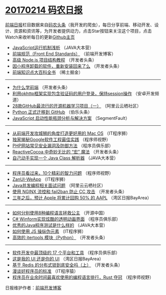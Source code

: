 # [20170214 码农日报](14.md)

[前端日报](http://caibaojian.com/c/news)栏目数据来自[码农头条](http://hao.caibaojian.com/)（我开发的爬虫），每日分享前端、移动开发、设计、资源和资讯等，为开发者提供动力，点击Star按钮来关注这个项目，点击Watch来收听每日的更新[Github主页](https://github.com/kujian/frontendDaily)
* [JavaScript运行机制浅析](http://hao.caibaojian.com/26151.html) （JAVA大本营）
* [前端规范（Front End Standards）](http://hao.caibaojian.com/26211.html) （前端开发博客）
* [高级 Node.js 项目结构教程](http://hao.caibaojian.com/26171.html) （开发者头条）
* [因小程序卸载的软件，重新安装回来了么](http://hao.caibaojian.com/26163.html) （开发者头条）
* [前端知识点大百科全书](http://hao.caibaojian.com/26222.html) （稀土掘金）

***
* [为什么学前端](http://hao.caibaojian.com/26236.html) （开发者头条）
* [利用okhttp框架实现包含验证码的用户登录，保持session操作](http://hao.caibaojian.com/26127.html) （安卓开发频道）
* [28款GitHub最流行的开源机器学习项目（一）](http://hao.caibaojian.com/26143.html) （阿里云云栖社区）
* [Python 正式迁移到 GitHub](http://hao.caibaojian.com/26178.html) （伯乐头条）
* [JavaScript 启动性能瓶颈分析与解决方案](http://hao.caibaojian.com/26192.html) （SegmentFault）

***
* [从前端开发攻城狮的角度打造更好用的 Mac OS](http://hao.caibaojian.com/26208.html) （IT程序狮）
* [独家揭秘Google软件工程最佳实践](http://hao.caibaojian.com/26196.html) （程序师视野）
* [PHP网站常见安全漏洞及防御方法](http://hao.caibaojian.com/26157.html) （程序员俱乐部）
* [ReactiveCocoa 中奇妙无比的 “宏” 魔法](http://hao.caibaojian.com/26233.html) （开发者头条）
* [自己动手实现一个 Java Class 解析器](http://hao.caibaojian.com/26155.html) （JAVA大本营）

***
* [程序员看过来，10个精彩的智力问题](http://hao.caibaojian.com/26193.html) （程序师视野）
* [ZanUI-WeApp](http://hao.caibaojian.com/26209.html) （IT程序狮）
* [Java并发编程相关面试问题](http://hao.caibaojian.com/26140.html) （阿里云云栖社区）
* [使用 NGINX 流控和 fail2ban 防止 CC 攻击](http://hao.caibaojian.com/26167.html) （开发者头条）
* [三年之后，预计 Apple 将累计回购 50% 的 AAPL](http://hao.caibaojian.com/26130.html) （湾区日报BayArea）

***
* [如何分别使用8种编程语言拯救公主](http://hao.caibaojian.com/26215.html) （开源中国）
* [C# Winform实现炫酷的透明动画界面](http://hao.caibaojian.com/26160.html) （程序员俱乐部）
* [优秀的Java程序测试是什么样的](http://hao.caibaojian.com/26153.html) （JAVA大本营）
* [如何使用 JS 操纵伪元素](http://hao.caibaojian.com/26210.html) （IT程序狮）
* [高效的 itertools 模块（Python）](http://hao.caibaojian.com/26168.html) （开发者头条）

***
* [软件开发中最顶级的 17 个平台和工具](http://hao.caibaojian.com/26161.html) （程序员俱乐部）
* [这是我的 UI 还是你的 UI](http://hao.caibaojian.com/26134.html) （湾区日报BayArea）
* [基于 Redis 的分布式锁到底安全吗（上）](http://hao.caibaojian.com/26162.html) （开发者头条）
* [漫谈好程序员的标准](http://hao.caibaojian.com/26173.html) （IT程序猿）
* [程序员在业余时间最喜欢使用的编程语言排行，Rust 夺冠](http://hao.caibaojian.com/26195.html) （程序师视野）

日报维护作者：[前端开发博客](http://caibaojian.com/) 